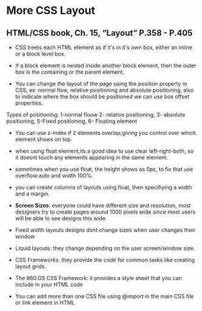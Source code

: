 # More CSS Layout


## HTML/CSS book, Ch. 15, “Layout” P.358 - P.405

* CSS treets each HTML element as if it's in it's own box, either an inline or a block level box.

* If a block element is nested inside another block element, then the outer box is the containing or the parent element.

* You can change the layout of the page using the position property in CSS; ex: normal flow, relative positioning and absolute positioning, also to indicate where the box should be positioned we can use box offset properties.

Types of positioning: 1-normal floow 2- relative positioning, 3- absolute positioning, 5-Fixed positioning, 6- Floating element

* You can use z-index if 2 elements overlap,giving you control over which element shows on top.

* when using float element,its a good idea to use clear left-right-both, so it doesnt touch any elements appearing in the same element.

* sometimes when you use float, the height shows as 0px, to fix that use overflow:auto and width 100%.

* you can create columns of layouts using float, then specifiying a width and a margin.

* **Screen Sizes**: everyone could have different size and resolution, most designers try to create pages around 1000 pixels wide since most users will be able to see designs this wide.

* Fixed width layouts designs dont change sizes when user changes their window

* Liquid layouts: they change depending on the user screen/window size.

* CSS Frameworks: they provide the code for common tasks like creating layout grids.

* The 960.GS CSS Framework: it provides a style sheet that you can include in your HTML code

* You can add more than one CSS file using @import in the main CSS file or link element in HTML















